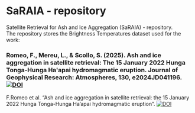 # SaRAIA - repository

Satellite Retrieval for Ash and Ice Aggregation (SaRAIA) - repository. <br />
The repository stores the Brightness Temperatures dataset used for the work: 
### Romeo, F., Mereu, L., & Scollo, S. (2025). Ash and ice aggregation in satellite retrieval: The 15 January 2022 Hunga Tonga-Hunga Ha'apai hydromagmatic eruption. Journal of Geophysical Research: Atmospheres, 130, e2024JD041196. [![DOI](https://doi.org/10.1029/2024JD041196)](https://doi.org/10.1029/2024JD041196)




F.Romeo et al. “Ash and ice aggregation in satellite retrieval: the 15 January 2022 Hunga Tonga-Hunga Ha’apai hydromagmatic eruption”.
[![DOI](https://zenodo.org/badge/773071127.svg)](https://zenodo.org/doi/10.5281/zenodo.12822659)

